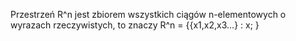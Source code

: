 Przestrzeń R^n jest zbiorem wszystkich ciągów n-elementowych o wyrazach rzeczywistych, to znaczy
R^n = {{x1,x2,x3...} : x; }
